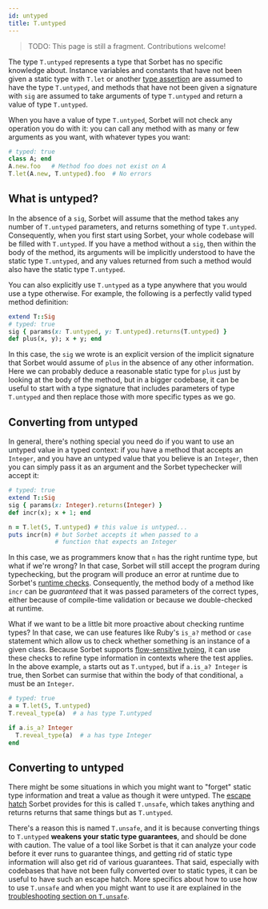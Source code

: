 ```yaml
---
id: untyped
title: T.untyped
---
```


> TODO: This page is still a fragment. Contributions welcome!

The type `T.untyped` represents a type that Sorbet has no specific knowledge
about. Instance variables and constants that have not been given a static type
with `T.let` or another [type assertion](type-assertions.md) are assumed to have
the type `T.untyped`, and methods that have not been given a signature with
`sig` are assumed to take arguments of type `T.untyped` and return a value of
type `T.untyped`.

When you have a value of type `T.untyped`, Sorbet will not check any operation
you do with it: you can call any method with as many or few arguments as you
want, with whatever types you want:

```ruby
# typed: true
class A; end
A.new.foo   # Method foo does not exist on A
T.let(A.new, T.untyped).foo  # No errors
```

## What is untyped?

In the absence of a `sig`, Sorbet will assume that the method takes any number
of `T.untyped` parameters, and returns something of type `T.untyped`.
Consequently, when you first start using Sorbet, your whole codebase will be
filled with `T.untyped`. If you have a method without a `sig`, then within the
body of the method, its arguments will be implicitly understood to have the
static type `T.untyped`, and any values returned from such a method would also
have the static type `T.untyped`.

You can also explicitly use `T.untyped` as a type anywhere that you would use a
type otherwise. For example, the following is a perfectly valid typed method
definition:

```ruby
extend T::Sig
# typed: true
sig { params(x: T.untyped, y: T.untyped).returns(T.untyped) }
def plus(x, y); x + y; end
```

In this case, the `sig` we wrote is an explicit version of the implicit
signature that Sorbet would assume of `plus` in the absence of any other
information. Here we can probably deduce a reasonable static type for `plus`
just by looking at the body of the method, but in a bigger codebase, it can be
useful to start with a type signature that includes parameters of type
`T.untyped` and then replace those with more specific types as we go.

## Converting from untyped

In general, there's nothing special you need do if you want to use an untyped
value in a typed context: if you have a method that accepts an `Integer`, and
you have an untyped value that you believe is an `Integer`, then you can simply
pass it as an argument and the Sorbet typechecker will accept it:

```ruby
# typed: true
extend T::Sig
sig { params(x: Integer).returns(Integer) }
def incr(x); x + 1; end

n = T.let(5, T.untyped) # this value is untyped...
puts incr(n) # but Sorbet accepts it when passed to a
             # function that expects an Integer
```

In this case, we as programmers know that `n` has the right runtime type, but
what if we're wrong? In that case, Sorbet will still accept the program during
typechecking, but the program will produce an error at runtime due to Sorbet's
[runtime checks](runtime.md). Consequently, the method body of a method like
`incr` can be _guaranteed_ that it was passed parameters of the correct types,
either because of compile-time validation or because we double-checked at
runtime.

What if we want to be a little bit more proactive about checking runtime types?
In that case, we can use features like Ruby's `is_a?` method or `case` statement
which allow us to check whether something is an instance of a given class.
Because Sorbet supports [flow-sensitive typing](flow-sensitive.md), it can use
these checks to refine type information in contexts where the test applies. In
the above example, `a` starts out as `T.untyped`, but if `a.is_a? Integer` is
true, then Sorbet can surmise that within the body of that conditional, `a` must
be an `Integer`.

```ruby
# typed: true
a = T.let(5, T.untyped)
T.reveal_type(a)  # a has type T.untyped

if a.is_a? Integer
  T.reveal_type(a)  # a has type Integer
end
```

## Converting to untyped

There might be some situations in which you might want to "forget" static type
information and treat a value as though it were untyped. The
[escape hatch](troubleshooting.md#escape-hatches) Sorbet provides for this is
called `T.unsafe`, which takes anything and returns returns that same things but
as `T.untyped`.

There's a reason this is named `T.unsafe`, and it is because converting things
to `T.untyped` **weakens your static type guarantees**, and should be done with
caution. The value of a tool like Sorbet is that it can analyze your code before
it ever runs to guarantee things, and getting rid of static type information
will also get rid of various guarantees. That said, especially with codebases
that have not been fully converted over to static types, it can be useful to
have such an escape hatch. More specifics about how to use how to use `T.unsafe`
and when you might want to use it are explained in the
[troubleshooting section on `T.unsafe`](troubleshooting.md#tunsafe).
